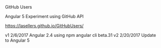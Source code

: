 GitHub Users

Angular 5 Experiment using GitHub API

https://lasellers.github.io/GitHubUsers/

v1 2/6/2017 Angular 2.4 using npm angular cli beta.31
v2 2/20/2017 Update to Angular 5